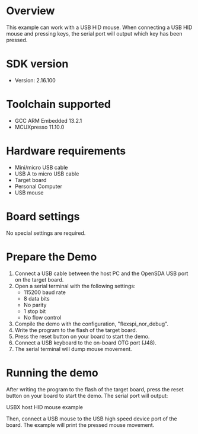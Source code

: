 Overview
========
This example can work with a USB HID mouse. When connecting
a USB HID mouse and pressing keys, the serial port will output
which key has been pressed.


SDK version
===========
- Version: 2.16.100

Toolchain supported
===================
- GCC ARM Embedded  13.2.1
- MCUXpresso  11.10.0

Hardware requirements
=====================
- Mini/micro USB cable
- USB A to micro USB cable
- Target board
- Personal Computer
- USB mouse

Board settings
==============
No special settings are required.

Prepare the Demo
================
1.  Connect a USB cable between the host PC and the OpenSDA USB port on the target board.
2.  Open a serial terminal with the following settings:
    - 115200 baud rate
    - 8 data bits
    - No parity
    - 1 stop bit
    - No flow control
3.  Compile the demo with the configuration, "flexspi_nor_debug".
4.  Write the program to the flash of the target board.
5.  Press the reset button on your board to start the demo.
6.  Connect a USB keyboard to the on-board OTG port (J48).
7.  The serial terminal will dump mouse movement.

Running the demo
================
After writing the program to the flash of the target board,
press the reset button on your board to start the demo.
The serial port will output:

USBX host HID mouse example

Then, connect a USB mouse to the USB high speed device port of the board.
The example will print the pressed mouse movement.
